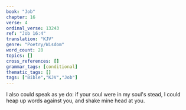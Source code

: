```yaml
---
book: "Job"
chapter: 16
verse: 4
ordinal_verse: 13243
ref: "Job 16:4"
translation: "KJV"
genre: "Poetry/Wisdom"
word_count: 28
topics: []
cross_references: []
grammar_tags: [conditional]
thematic_tags: []
tags: ["Bible","KJV","Job"]
---
```

I also could speak as ye do: if your soul were in my soul's stead, I could heap up words against you, and shake mine head at you.
